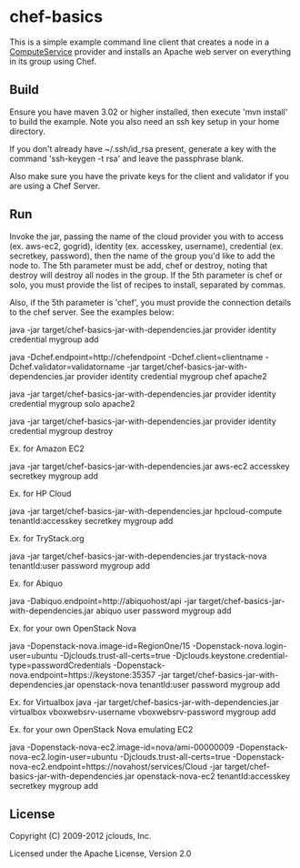 # chef-basics

This is a simple example command line client that creates a node in a [ComputeService](http://code.google.com/p/jclouds/wiki/ComputeGuide) provider and installs an Apache web server on everything in its group using Chef.

## Build

Ensure you have maven 3.02 or higher installed, then execute 'mvn install' to build the example.  Note you also need an ssh key setup in your home directory.

If you don't already have ~/.ssh/id_rsa present, generate a key with the command 'ssh-keygen -t rsa' and leave the passphrase blank.

Also make sure you have the private keys for the client and validator if you are using a Chef Server.

## Run

Invoke the jar, passing the name of the cloud provider you with to access (ex. aws-ec2, gogrid), identity (ex. accesskey, username), credential (ex. secretkey, password), then the name of the group you'd like to add the node to. The 5th parameter must be add, chef or destroy, noting that destroy will destroy all nodes in the group. If the 5th parameter is chef or solo, you must provide the list of recipes to install, separated by commas.

Also, if the 5th parameter is 'chef', you must provide the connection details to the chef server. See the examples below:

java -jar target/chef-basics-jar-with-dependencies.jar provider identity credential mygroup add

java -Dchef.endpoint=http://chefendpoint -Dchef.client=clientname -Dchef.validator=validatorname -jar target/chef-basics-jar-with-dependencies.jar provider identity credential mygroup chef apache2

java -jar target/chef-basics-jar-with-dependencies.jar provider identity credential mygroup solo apache2

java -jar target/chef-basics-jar-with-dependencies.jar provider identity credential mygroup destroy

Ex. for Amazon EC2

java -jar target/chef-basics-jar-with-dependencies.jar aws-ec2 accesskey secretkey mygroup add

Ex. for HP Cloud

java -jar target/chef-basics-jar-with-dependencies.jar hpcloud-compute tenantId:accesskey secretkey mygroup add

Ex. for TryStack.org

java -jar target/chef-basics-jar-with-dependencies.jar trystack-nova tenantId:user password mygroup add

Ex. for Abiquo

java -Dabiquo.endpoint=http://abiquohost/api -jar target/chef-basics-jar-with-dependencies.jar abiquo user password mygroup add

Ex. for your own OpenStack Nova

java -Dopenstack-nova.image-id=RegionOne/15 -Dopenstack-nova.login-user=ubuntu -Djclouds.trust-all-certs=true -Djclouds.keystone.credential-type=passwordCredentials -Dopenstack-nova.endpoint=https://keystone:35357 -jar target/chef-basics-jar-with-dependencies.jar openstack-nova tenantId:user password mygroup add

Ex. for Virtualbox
java -jar target/chef-basics-jar-with-dependencies.jar virtualbox vboxwebsrv-username vboxwebsrv-password mygroup add

Ex. for your own OpenStack Nova emulating EC2

java -Dopenstack-nova-ec2.image-id=nova/ami-00000009 -Dopenstack-nova-ec2.login-user=ubuntu -Djclouds.trust-all-certs=true -Dopenstack-nova-ec2.endpoint=https://novahost/services/Cloud -jar target/chef-basics-jar-with-dependencies.jar openstack-nova-ec2 tenantId:accesskey secretkey mygroup add

## License

Copyright (C) 2009-2012 jclouds, Inc.

Licensed under the Apache License, Version 2.0 
